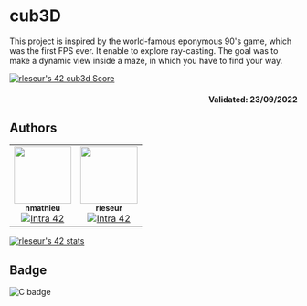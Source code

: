 # cub3D

This project is inspired by the world-famous eponymous 90's game, which was the first FPS ever. It enable to explore ray-casting. The goal was to make a dynamic view inside a maze, in which you have to find your way. 

[![rleseur's 42 cub3d Score](https://badge42.vercel.app/api/v2/cl7s08vet00110gmnrmm2benl/project/2802077)](https://github.com/JaeSeoKim/badge42)

<div align="right">
  <h4>Validated: 23/09/2022</h4>
</div>

## Authors
<table>
  <tr>
    <td align="center"><a href="https://github.com/nils-mathieu"><img src="https://avatars.githubusercontent.com/u/80390054?v=4" width="100px;" alt=""/></a><br /><sub><b>nmathieu</b></sub><br /><a href="https://profile.intra.42.fr/users/nmathieu" title="Intra 42"><img src="https://img.shields.io/badge/Paris-FFFFFF?style=plastic&logo=42&logoColor=000000" alt="Intra 42"/></a></td>
    <td align="center"><a href="https://github.com/GAsNA"><img src="https://avatars.githubusercontent.com/u/58465901?v=4" width="100px;" alt=""/></a><br /><sub><b>rleseur</b></sub><br /><a href="https://profile.intra.42.fr/users/rleseur" title="Intra 42"><img src="https://img.shields.io/badge/Paris-FFFFFF?style=plastic&logo=42&logoColor=000000" alt="Intra 42"/></a></td>
  </tr>
</table>

[![rleseur's 42 stats](https://badge42.vercel.app/api/v2/cl7s08vet00110gmnrmm2benl/stats?cursusId=21&coalitionId=45)](https://github.com/JaeSeoKim/badge42)

## Badge
![C badge](https://img.shields.io/badge/C-00599C?style=for-the-badge&logo=c&logoColor=white)

